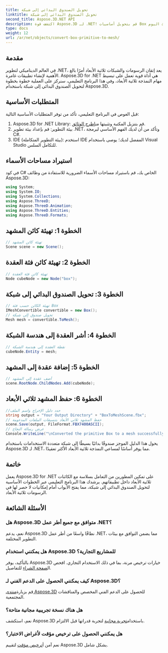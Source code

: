 ```yaml
---
title: تحويل الصندوق البدائي إلى شبكة
linktitle: تحويل الصندوق البدائي إلى شبكة
second_title: Aspose.3D.NET API
description: اكتشف قوة Aspose.3D لـ .NET! قم بتحويل أساسيات Box إلى شبكة متعددة الاستخدامات دون عناء. ارفع مستوى لعبة الرسومات ثلاثية الأبعاد الخاصة بك اليوم.
type: docs
weight: 12
url: /ar/net/objects/convert-box-primitive-to-mesh/
---
```

## مقدمة
في العالم الديناميكي لتطوير .NET، يعد إتقان الرسومات والشبكات ثلاثية الأبعاد أمرًا بالغ الأهمية لإنشاء تطبيقات غامرة. Aspose.3D for .NET هي أداة قوية تعمل على تبسيط مهام النمذجة ثلاثية الأبعاد، وفي هذا البرنامج التعليمي، سنركز على العملية خطوة بخطوة لتحويل الصندوق البدائي إلى شبكة باستخدام Aspose.3D.
## المتطلبات الأساسية
قبل الغوص في البرنامج التعليمي، تأكد من توفر المتطلبات الأساسية التالية:
1.  Aspose.3D for .NET Library: قم بتنزيل المكتبة وتثبيتها من[اطرح الوثائق](https://reference.aspose.com/3d/net/).
2. بيئة التطوير: قم بإعداد بيئة تطوير .NET، وتأكد من أن لديك الفهم الأساسي لبرمجة C#.
3. IDE (بيئة التطوير المتكاملة): استخدم IDE المفضل لديك؛ يوصى باستخدام Visual Studio للتكامل السلس.
## استيراد مساحات الأسماء
في كود C# الخاص بك، قم باستيراد مساحات الأسماء الضرورية للاستفادة من وظائف Aspose.3D:
```csharp
using System;
using System.IO;
using System.Collections;
using Aspose.ThreeD;
using Aspose.ThreeD.Animation;
using Aspose.ThreeD.Entities;
using Aspose.ThreeD.Formats;
```
## الخطوة 1: تهيئة كائن المشهد
```csharp
// تهيئة كائن المشهد
Scene scene = new Scene();
```
## الخطوة 2: تهيئة كائن فئة العقدة
```csharp
// تهيئة كائن فئة العقدة
Node cubeNode = new Node("box");
```
## الخطوة 3: تحويل الصندوق البدائي إلى شبكة
```csharp
// تهيئة الكائن حسب فئة Box
IMeshConvertible convertible = new Box();
// تحويل صندوق إلى شبكة
Mesh mesh = convertible.ToMesh();
```
## الخطوة 4: أشر العقدة إلى هندسة الشبكة
```csharp
// نقطة العقدة إلى هندسة الشبكة
cubeNode.Entity = mesh;
```
## الخطوة 5: إضافة عقدة إلى المشهد
```csharp
// أضف عقدة إلى المشهد
scene.RootNode.ChildNodes.Add(cubeNode);
```
## الخطوة 6: حفظ المشهد ثلاثي الأبعاد
```csharp
//حدد دليل الإخراج واسم الملف
string output = "Your Output Directory" + "BoxToMeshScene.fbx";
// حفظ المشهد ثلاثي الأبعاد بتنسيقات الملفات المدعومة
scene.Save(output, FileFormat.FBX7400ASCII);
// عرض رسالة النجاح
Console.WriteLine("\nConverted the primitive Box to a mesh successfully.\nFile saved at " + output);
```
يحول هذا الدليل الموجز صندوقًا بدائيًا بسيطًا إلى شبكة متعددة الاستخدامات باستخدام Aspose.3D لـ .NET، مما يوفر أساسًا لمساعي النمذجة ثلاثية الأبعاد الأكثر تعقيدًا.
## خاتمة
يعمل Aspose.3D for .NET على تمكين المطورين من التعامل بسلاسة مع الكائنات ثلاثية الأبعاد داخل تطبيقاتهم. يرشدك هذا البرنامج التعليمي عبر الخطوات الأساسية لتحويل الصندوق البدائي إلى شبكة، مما يفتح الأبواب أمام إمكانيات لا حصر لها في الرسومات ثلاثية الأبعاد.
## الأسئلة الشائعة
### هل Aspose.3D متوافق مع جميع أطر عمل .NET؟
نعم، يدعم Aspose.3D نطاقًا واسعًا من أطر عمل .NET، مما يضمن التوافق مع بيئات التطوير المختلفة.
### هل يمكنني استخدام Aspose.3D للمشاريع التجارية؟
 بالتأكيد، يوفر Aspose.3D خيارات ترخيص مرنة، بما في ذلك الاستخدام التجاري. افحص ال[صفحة الشراء](https://purchase.aspose.com/buy) للتفاصيل.
### كيف يمكنني الحصول على الدعم الفني لـ Aspose.3D؟
 قم بزيارة[منتدى Aspose.3D](https://forum.aspose.com/c/3d/18) للحصول على الدعم الفني المخصص والمناقشات المجتمعية.
### هل هناك نسخة تجريبية مجانية متاحة؟
 نعم، استكشف Aspose.3D باستخدام[تجربة مجانية](https://releases.aspose.com/) لتجربة قدراتها قبل الالتزام.
### هل يمكنني الحصول على ترخيص مؤقت لأغراض الاختبار؟
 نعم آمن أ[ترخيص مؤقت](https://purchase.aspose.com/temporary-license/) لتقييم Aspose.3D بشكل شامل.